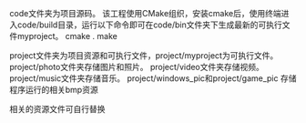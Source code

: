code文件夹为项目源码。
该工程使用CMake组织，安装cmake后，使用终端进入code/build目录，运行以下命令即可在code/bin文件夹下生成最新的可执行文件myproject。
cmake .
make


project文件夹为项目资源和可执行文件，project/myproject为可执行文件。
project/photo文件夹存储图片和照片。
project/video文件夹存储视频。
project/music文件夹存储音乐。
project/windows_pic和project/game_pic 存储程序运行的相关bmp资源

相关的资源文件可自行替换